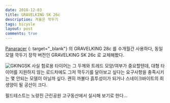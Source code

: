 ```yaml
---
date: 2018-12-03
title: GRAVELKING SK 26c
description: 겨울은 깍두기
tags: bicysle
layout: post
comments: true
---
```

[Panaracer](https://www.panaracer.com) {: target="_blank"} 의 GRAVELKING 28c 를 수개월간 사용하다, 동일 모델 깍두기 장착 버전인 GRAVELKING SK 26c 로 교체해봤다.

![GKINGSK](https://lh3.googleusercontent.com/o4vEB8vmTy0ZeBJeU0YJWkEnxhcy445Pih-IgSoOsZCxisQE98x1-NaWCDqZ4mij7wgeqqqYus3FXjBSlz2q5c9q1Abe4hRs6atGR8G8xYYmy1MZebvMrGuFDJjDQjCcaOWeZ_UuAg=w2400)
사실 험로용 타이어는 그 두께와 트레드 모양/여부가 중요할텐데, 대형 타이어를 지원하지 않는 로드차에도 그저 깍두기를 달아보고 싶다는 요구사항을 충족시키는 몇 안되는 모델이 아닐까 싶다.
괜히 까불다 흙투성이가 되거나 스네이크바이트의 희생양이 될 공산이 크다.

필드테스트는 노량진 근린공원 고구동산에서 실시해 보기로 한다...  
